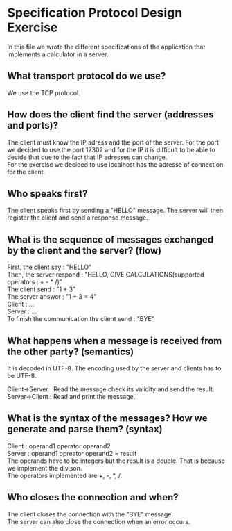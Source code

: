 # Specification Protocol Design Exercise

In this file we wrote the different specifications of the application that implements a calculator in a server.

## What transport protocol do we use?

We use the TCP protocol.

## How does the client find the server (addresses and ports)?

The client must know the IP adress and the port of the server. For the port we decided to use the port 12302 and for the IP it is difficult to be able to decide that due to the fact that IP adresses can change.  
For the exercise we decided to use localhost has the adresse of connection for the client.

## Who speaks first?

The client speaks first by sending a "HELLO" message.
The server will then register the client and send a response message.

## What is the sequence of messages exchanged by the client and the server? (flow)

First, the client say    : "HELLO"  
Then, the server respond : "HELLO, GIVE CALCULATIONS(supported operators : + - * /)"  
The client send          : "1 + 3"  
The server answer        : "1 + 3 = 4"  
Client : ...  
Server : ...  
To finish the communication the client send : "BYE"

## What happens when a message is received from the other party? (semantics)

It is decoded in UTF-8. The encoding used by the server and clients has to be UTF-8.

Client->Server : Read the message check its validity and send the result.  
Server->Client : Read and print the message.

## What is the syntax of the messages? How we generate and parse them? (syntax)

Client : operand1 operator operand2  
Server : operand1 opreator operand2 = result  
The operands have to be integers but the result is a double.
That is because we implement the divison.  
The operators implemented are +, -, \*, /.

## Who closes the connection and when?

The client closes the connection with the "BYE" message.  
The server can also close the connection when an error occurs.
